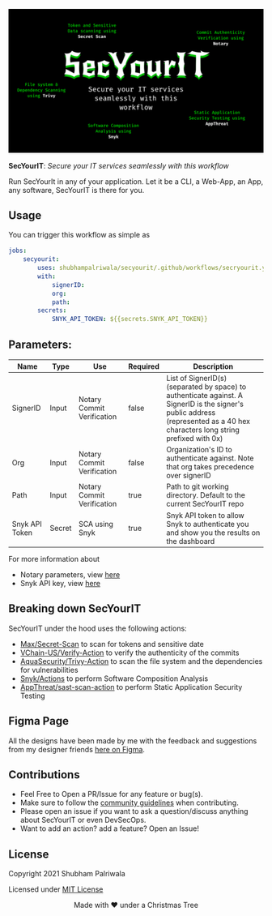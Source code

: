 ![SecYourIT](./banner.png)

**SecYourIT**:  _Secure your IT services seamlessly with this workflow_

Run SecYourIt in any of your application. Let it be a CLI, a Web-App, an App, any software, SecYourIT is there for you.

## Usage
You can trigger this workflow as simple as
```yaml
jobs:
    secyourit:
        uses: shubhampalriwala/secyourit/.github/workflows/secryourit.yaml@master
        with:
            signerID: 
            org: 
            path: 
        secrets:
            SNYK_API_TOKEN: ${{secrets.SNYK_API_TOKEN}}
```

## Parameters:
| Name | Type | Use | Required | Description |
| ----- | ----- | ------ | ----- | ----- |
| SignerID | Input | Notary Commit Verification | false | List of SignerID(s) (separated by space) to authenticate against. A SignerID is the signer's public address (represented as a 40 hex characters long string prefixed with 0x) |
| Org | Input | Notary Commit Verification | false | Organization's ID to authenticate against. Note that org takes precedence over signerID |
| Path | Input | Notary Commit Verification | true | Path to git working directory. Default to the current SecYourIT repo |
| Snyk API Token | Secret | SCA using Snyk | true | Snyk API token to allow Snyk to authenticate you and show you the results on the dashboard |

For more information about 
- Notary parameters, view [here](https://github.com/vchain-us/docs/blob/master/site/integrations/verify-commit-action.md#inputs)
- Snyk API key, view [here](https://github.com/snyk/actions#getting-your-snyk-token)

## Breaking down SecYourIT

SecYourIT under the hood uses the following actions:
- [Max/Secret-Scan](https://github.com/marketplace/actions/secret-scan) to scan for tokens and sensitive date
- [VChain-US/Verify-Action](https://github.com/vchain-us/verify-action) to verify the authenticity of the commits
- [AquaSecurity/Trivy-Action](https://github.com/aquasecurity/trivy-action) to scan the file system and the dependencies for vulnerabilities
- [Snyk/Actions](https://github.com/snyk/actions) to perform Software Composition Analysis
- [AppThreat/sast-scan-action](https://github.com/AppThreat/sast-scan) to perform Static Application Security Testing

## Figma Page
All the designs have been made by me with the feedback and suggestions from my designer friends [here on Figma](https://www.figma.com/file/GtVvanvVW1bPjJqiffqOvw/SecYourIT?node-id=9%3A47).

## Contributions

- Feel Free to Open a PR/Issue for any feature or bug(s).
- Make sure to follow the [community guidelines](https://docs.github.com/en/github/site-policy/github-community-guidelines) when contributing.
- Please open an issue if you want to ask a question/discuss anything about SecYourIT or even DevSecOps.
- Want to add an action? add a feature? Open an Issue!

## License

Copyright 2021 Shubham Palriwala

Licensed under [MIT License](https://opensource.org/licenses/MIT)

<p align="center">Made with ❤ under a Christmas Tree</p>


